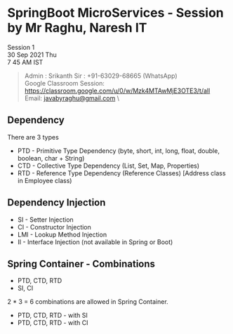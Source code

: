 # SpringBoot MicroServices - Session by Mr Raghu, Naresh IT

Session 1 \
30 Sep 2021 Thu  \
7 45 AM IST 

> Admin : Srikanth Sir : +91-63029-68665 (WhatsApp)\
> Google Classroom Session: https://classroom.google.com/u/0/w/Mzk4MTAwMjE3OTE3/t/all \
> Email: javabyraghu@gmail.com \

## Dependency

There are 3 types

* PTD - Primitive Type Dependency (byte, short, int, long, float, double, boolean, char + String)
* CTD - Collective Type Dependency (List, Set, Map, Properties)
* RTD - Reference Type Dependency (Reference Classes) [Address class in Employee class)

## Dependency Injection

* SI - Setter Injection
* CI - Constructor Injection
* LMI - Lookup Method Injection
* II - Interface Injection (not available in Spring or Boot)

## Spring Container - Combinations

* PTD, CTD, RTD
* SI, CI

2 * 3 = 6 combinations are allowed in Spring Container.

* PTD, CTD, RTD - with SI
* PTD, CTD, RTD - with CI
